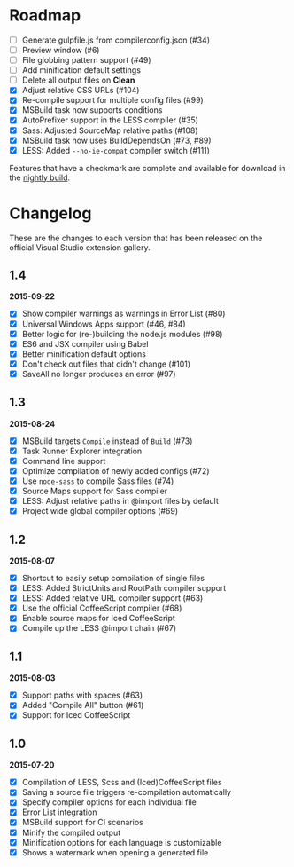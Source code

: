 # Roadmap

- [ ] Generate gulpfile.js from compilerconfig.json (#34)
- [ ] Preview window (#6)
- [ ] File globbing pattern support (#49)
- [ ] Add minification default settings
- [ ] Delete all output files on **Clean**
- [x] Adjust relative CSS URLs (#104)
- [x] Re-compile support for multiple config files (#99)
- [x] MSBuild task now supports conditions
- [x] AutoPrefixer support in the LESS compiler (#35)
- [x] Sass: Adjusted SourceMap relative paths (#108)
- [x] MSBuild task now uses BuildDependsOn (#73, #89)
- [x] LESS: Added `--no-ie-compat` compiler switch (#111)

Features that have a checkmark are complete and available for
download in the
[nightly build](http://vsixgallery.com/extension/148ffa77-d70a-407f-892b-9ee542346862/).

# Changelog

These are the changes to each version that has been released
on the official Visual Studio extension gallery.

## 1.4

**2015-09-22**

- [x] Show compiler warnings as warnings in Error List (#80)
- [x] Universal Windows Apps support (#46, #84)
- [x] Better logic for (re-)building the node.js modules (#98)
- [x] ES6 and JSX compiler using Babel
- [x] Better minification default options
- [x] Don't check out files that didn't change (#101)
- [x] SaveAll no longer produces an error (#97)

## 1.3

**2015-08-24**

- [x] MSBuild targets `Compile` instead of `Build` (#73)
- [x] Task Runner Explorer integration
- [x] Command line support
- [x] Optimize compilation of newly added configs (#72)
- [x] Use `node-sass` to compile Sass files (#74)
- [x] Source Maps support for Sass compiler
- [x] LESS: Adjust relative paths in @import files by default
- [x] Project wide global compiler options (#69)

## 1.2

**2015-08-07**

- [x] Shortcut to easily setup compilation of single files
- [x] LESS: Added StrictUnits and RootPath compiler support
- [x] LESS: Added relative URL compiler support (#63)
- [x] Use the official CoffeeScript compiler (#68)
- [x] Enable source maps for Iced CoffeeScript
- [x] Compile up the LESS @import chain (#67)

## 1.1

**2015-08-03**

- [x] Support paths with spaces (#63)
- [x] Added "Compile All" button (#61)
- [x] Support for Iced CoffeeScript

## 1.0

**2015-07-20**

- [x] Compilation of LESS, Scss and (Iced)CoffeeScript files
- [x] Saving a source file triggers re-compilation automatically
- [x] Specify compiler options for each individual file
- [x] Error List integration
- [x] MSBuild support for CI scenarios
- [x] Minify the compiled output
- [x] Minification options for each language is customizable
- [x] Shows a watermark when opening a generated file